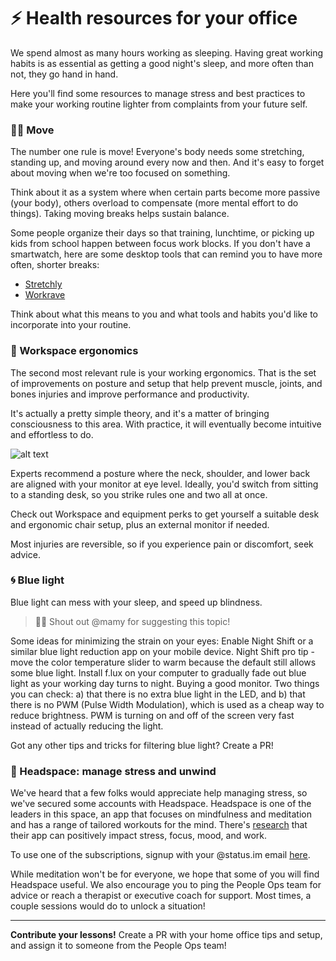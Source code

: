 # ⚡️ Health resources for your office

We spend almost as many hours working as sleeping. Having great working habits is as essential as getting a good night's sleep, and more often than not, they go hand in hand.

Here you'll find some resources to manage stress and best practices to make your working routine lighter from complaints from your future self. 


### 🏃‍♂️ Move

The number one rule is move! Everyone's body needs some stretching, standing up, and moving around every now and then. And it's easy to forget about moving when we're too focused on something. 

Think about it as a system where when certain parts become more passive (your body), others overload to compensate (more mental effort to do things). Taking moving breaks helps sustain balance.

Some people organize their days so that training, lunchtime, or picking up kids from school happen between focus work blocks. If you don't have a smartwatch, here are some desktop tools that can remind you to have more often, shorter breaks:

   * [Stretchly](https://hovancik.net/stretchly/)
   * [Workrave](https://workrave.org/)

Think about what this means to you and what tools and habits you'd like to incorporate into your routine. 


### 🐒 Workspace ergonomics

The second most relevant rule is your working ergonomics. That is the set of improvements on posture and setup that help prevent muscle, joints, and bones injuries and improve performance and productivity. 

It's actually a pretty simple theory, and it's a matter of bringing consciousness to this area. With practice, it will eventually become intuitive and effortless to do.

![alt text](https://www.healthandbalance.com.au/wp-content/uploads/2018/10/posture_desk.jpg)

Experts recommend a posture where the neck, shoulder, and lower back are aligned with your monitor at eye level. Ideally, you'd switch from sitting to a standing desk, so you strike rules one and two all at once.

Check out Workspace and equipment perks to get yourself a suitable desk and ergonomic chair setup, plus an external monitor if needed. 

Most injuries are reversible, so if you experience pain or discomfort, seek advice.

### 🌀 Blue light

Blue light can mess with your sleep, and speed up blindness.

> 🤟🏽 Shout out @mamy for suggesting this topic!

Some ideas for minimizing the strain on your eyes:
Enable Night Shift or a similar blue light reduction app on your mobile device. Night Shift pro tip - move the color temperature slider to warm because the default still allows some blue light.
Install f.lux on your computer to gradually fade out blue light as your working day turns to night.
Buying a good monitor. Two things you can check: a) that there is no extra blue light in the LED, and b) that there is no PWM (Pulse Width Modulation), which is used as a cheap way to reduce brightness. PWM is turning on and off of the screen very fast instead of actually reducing the light. 

Got any other tips and tricks for filtering blue light? Create a PR!


### 🔆 Headspace: manage stress and unwind

We've heard that a few folks would appreciate help managing stress, so we've secured some accounts with Headspace. Headspace is one of the leaders in this space, an app that focuses on mindfulness and meditation and has a range of tailored workouts for the mind. There's [research](https://www.headspace.com/science/meditation-research) that their app can positively impact stress, focus, mood, and work. 

To use one of the subscriptions, signup with your @status.im email [here](https://work.headspace.com/status/join).

While meditation won't be for everyone, we hope that some of you will find Headspace useful. We also encourage you to ping the People Ops team for advice or reach a therapist or executive coach for support. Most times, a couple sessions would do to unlock a situation! 


*****

**Contribute your lessons!** Create a PR with your home office tips and setup, and assign it to someone from the People Ops team!
